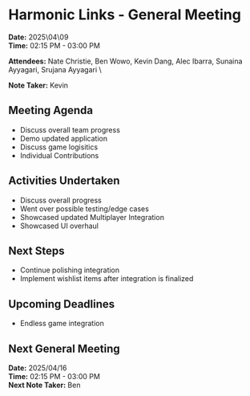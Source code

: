 # Harmonic Links - General Meeting

**Date:** 2025\04\09 \
**Time:** 02:15 PM - 03:00 PM

**Attendees:** Nate Christie, Ben Wowo, Kevin Dang, Alec Ibarra, Sunaina Ayyagari, Srujana Ayyagari \

**Note Taker:** Kevin 

## Meeting Agenda
- Discuss overall team progress
- Demo updated application
- Discuss game logisitics
- Individual Contributions

## Activities Undertaken
- Discuss overall progress
- Went over possible testing/edge cases
- Showcased updated Multiplayer Integration
- Showcased UI overhaul

## Next Steps
- Continue polishing integration
- Implement wishlist items after integration is finalized

## Upcoming Deadlines
- Endless game integration

## Next General Meeting
**Date:** 2025/04/16 \
**Time:** 02:15 PM - 03:00 PM \
**Next Note Taker:** Ben
